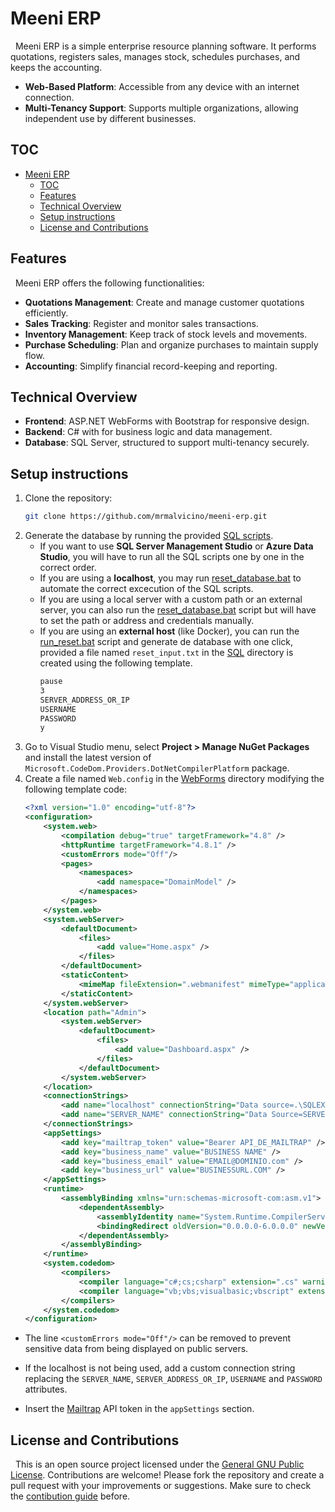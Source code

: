 # Meeni ERP

&nbsp;
Meeni ERP is a simple enterprise resource planning software. It performs quotations, registers sales, manages stock, schedules purchases, and keeps the accounting.

- **Web-Based Platform**: Accessible from any device with an internet connection.
- **Multi-Tenancy Support**: Supports multiple organizations, allowing independent use by different businesses.

## TOC

- [Meeni ERP](#meeni-erp)
	- [TOC](#toc)
	- [Features](#features)
	- [Technical Overview](#technical-overview)
	- [Setup instructions](#setup-instructions)
	- [License and Contributions](#license-and-contributions)

## Features

&nbsp;
Meeni ERP offers the following functionalities:
- **Quotations Management**: Create and manage customer quotations efficiently.
- **Sales Tracking**: Register and monitor sales transactions.
- **Inventory Management**: Keep track of stock levels and movements.
- **Purchase Scheduling**: Plan and organize purchases to maintain supply flow.
- **Accounting**: Simplify financial record-keeping and reporting.

## Technical Overview
- **Frontend**: ASP.NET WebForms with Bootstrap for responsive design.
- **Backend**: C# with for business logic and data management.
- **Database**: SQL Server, structured to support multi-tenancy securely.

## Setup instructions

1. Clone the repository:
	```bash
	git clone https://github.com/mrmalvicino/meeni-erp.git
	```
2. Generate the database by running the provided [SQL scripts](./SQL/).
    - If you want to use **SQL Server Management Studio** or **Azure Data Studio**, you will have to run all the SQL scripts one by one in the correct order.
    - If you are using a **localhost**, you may run [reset_database.bat](./SQL/reset_database.bat) to automate the correct excecution of the SQL scripts.
    - If you are using a local server with a custom path or an external server, you can also run the [reset_database.bat](./SQL/reset_database.bat) script but will have to set the path or address and credentials manually.
    - If you are using an **external host** (like Docker), you can run the [run_reset.bat](./SQL/run_reset.bat) script and generate de database with one click, provided a file named `reset_input.txt` in the [SQL](./SQL/) directory is created using the following template.
		```txt
		pause
		3
		SERVER_ADDRESS_OR_IP
		USERNAME
		PASSWORD
		y
		```
3. Go to Visual Studio menu, select **Project > Manage NuGet Packages** and install the latest version of `Microsoft.CodeDom.Providers.DotNetCompilerPlatform` package.
4. Create a file named `Web.config` in the [WebForms](./WebForms/) directory modifying the following template code:
	```xml
	<?xml version="1.0" encoding="utf-8"?>
	<configuration>
		<system.web>
			<compilation debug="true" targetFramework="4.8" />
			<httpRuntime targetFramework="4.8.1" />
			<customErrors mode="Off"/>
			<pages>
				<namespaces>
					<add namespace="DomainModel" />
				</namespaces>
			</pages>
		</system.web>
		<system.webServer>
			<defaultDocument>
				<files>
					<add value="Home.aspx" />
				</files>
			</defaultDocument>
			<staticContent>
				<mimeMap fileExtension=".webmanifest" mimeType="application/manifest+json" />
			</staticContent>
		</system.webServer>
		<location path="Admin">
			<system.webServer>
				<defaultDocument>
					<files>
						<add value="Dashboard.aspx" />
					</files>
				</defaultDocument>
			</system.webServer>
		</location>
		<connectionStrings>
			<add name="localhost" connectionString="Data source=.\SQLEXPRESS; Initial Catalog=meeni_erp_db; integrated security=true" providerName="System.Data.SqlClient" />
			<add name="SERVER_NAME" connectionString="Data Source=SERVER_ADDRESS_OR_IP; Initial Catalog=meeni_erp_db; User ID=USERNAME; Password=PASSWORD; Connect Timeout=30;" />
		</connectionStrings>
		<appSettings>
			<add key="mailtrap_token" value="Bearer API_DE_MAILTRAP" />
			<add key="business_name" value="BUSINESS NAME" />
			<add key="business_email" value="EMAIL@DOMINIO.com" />
			<add key="business_url" value="BUSINESSURL.COM" />
		</appSettings>
		<runtime>
			<assemblyBinding xmlns="urn:schemas-microsoft-com:asm.v1">
				<dependentAssembly>
					<assemblyIdentity name="System.Runtime.CompilerServices.Unsafe" publicKeyToken="b03f5f7f11d50a3a" culture="neutral" />
					<bindingRedirect oldVersion="0.0.0.0-6.0.0.0" newVersion="6.0.0.0" />
				</dependentAssembly>
			</assemblyBinding>
		</runtime>
		<system.codedom>
			<compilers>
				<compiler language="c#;cs;csharp" extension=".cs" warningLevel="4" compilerOptions="/langversion:default /nowarn:1659;1699;1701;612;618" type="Microsoft.CodeDom.Providers.DotNetCompilerPlatform.CSharpCodeProvider, Microsoft.CodeDom.Providers.DotNetCompilerPlatform, Version=4.1.0.0, Culture=neutral, PublicKeyToken=31bf3856ad364e35" />
				<compiler language="vb;vbs;visualbasic;vbscript" extension=".vb" warningLevel="4" compilerOptions="/langversion:default /nowarn:41008,40000,40008 /define:_MYTYPE=\&quot;Web\&quot; /optionInfer+" type="Microsoft.CodeDom.Providers.DotNetCompilerPlatform.VBCodeProvider, Microsoft.CodeDom.Providers.DotNetCompilerPlatform, Version=4.1.0.0, Culture=neutral, PublicKeyToken=31bf3856ad364e35" />
			</compilers>
		</system.codedom>
	</configuration>
	```

- The line `<customErrors mode="Off"/>` can be removed to prevent sensitive data from being displayed on public servers.

- If the localhost is not being used, add a custom connection string replacing the `SERVER_NAME`, `SERVER_ADDRESS_OR_IP`, `USERNAME` and `PASSWORD` attributes.

- Insert the [Mailtrap](https://mailtrap.io) API token in the `appSettings` section.

## License and Contributions

&nbsp;
This is an open source project licensed under the [General GNU Public License](./LICENSE).
Contributions are welcome! Please fork the repository and create a pull request with your improvements or suggestions.
Make sure to check the [contibution guide](./doc/contribute.md) before.